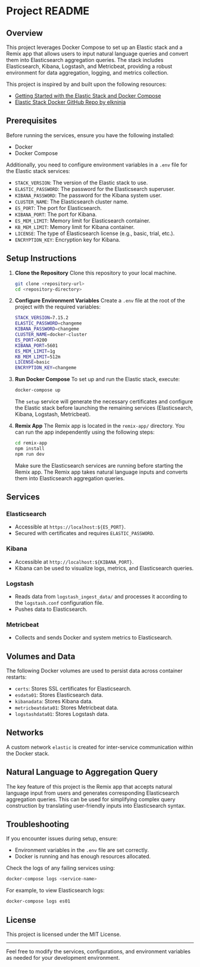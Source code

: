 
# Project README

## Overview

This project leverages Docker Compose to set up an Elastic stack and a Remix app that allows users to input natural language queries and convert them into Elasticsearch aggregation queries. The stack includes Elasticsearch, Kibana, Logstash, and Metricbeat, providing a robust environment for data aggregation, logging, and metrics collection.

This project is inspired by and built upon the following resources:
- [Getting Started with the Elastic Stack and Docker Compose](https://www.elastic.co/blog/getting-started-with-the-elastic-stack-and-docker-compose)
- [Elastic Stack Docker GitHub Repo by elkninja](https://github.com/elkninja/elastic-stack-docker-part-one)

## Prerequisites

Before running the services, ensure you have the following installed:
- Docker
- Docker Compose

Additionally, you need to configure environment variables in a `.env` file for the Elastic stack services:

- `STACK_VERSION`: The version of the Elastic stack to use.
- `ELASTIC_PASSWORD`: The password for the Elasticsearch superuser.
- `KIBANA_PASSWORD`: The password for the Kibana system user.
- `CLUSTER_NAME`: The Elasticsearch cluster name.
- `ES_PORT`: The port for Elasticsearch.
- `KIBANA_PORT`: The port for Kibana.
- `ES_MEM_LIMIT`: Memory limit for Elasticsearch container.
- `KB_MEM_LIMIT`: Memory limit for Kibana container.
- `LICENSE`: The type of Elasticsearch license (e.g., basic, trial, etc.).
- `ENCRYPTION_KEY`: Encryption key for Kibana.

## Setup Instructions

1. **Clone the Repository**
   Clone this repository to your local machine.

   ```bash
   git clone <repository-url>
   cd <repository-directory>
   ```

2. **Configure Environment Variables**
   Create a `.env` file at the root of the project with the required variables:

   ```bash
   STACK_VERSION=7.15.2
   ELASTIC_PASSWORD=changeme
   KIBANA_PASSWORD=changeme
   CLUSTER_NAME=docker-cluster
   ES_PORT=9200
   KIBANA_PORT=5601
   ES_MEM_LIMIT=1g
   KB_MEM_LIMIT=512m
   LICENSE=basic
   ENCRYPTION_KEY=changeme
   ```

3. **Run Docker Compose**
   To set up and run the Elastic stack, execute:

   ```bash
   docker-compose up
   ```

   The `setup` service will generate the necessary certificates and configure the Elastic stack before launching the remaining services (Elasticsearch, Kibana, Logstash, Metricbeat).

4. **Remix App**
   The Remix app is located in the `remix-app/` directory. You can run the app independently using the following steps:

   ```bash
   cd remix-app
   npm install
   npm run dev
   ```

   Make sure the Elasticsearch services are running before starting the Remix app. The Remix app takes natural language inputs and converts them into Elasticsearch aggregation queries.

## Services

### Elasticsearch
- Accessible at `https://localhost:${ES_PORT}`.
- Secured with certificates and requires `ELASTIC_PASSWORD`.

### Kibana
- Accessible at `http://localhost:${KIBANA_PORT}`.
- Kibana can be used to visualize logs, metrics, and Elasticsearch queries.

### Logstash
- Reads data from `logstash_ingest_data/` and processes it according to the `logstash.conf` configuration file.
- Pushes data to Elasticsearch.

### Metricbeat
- Collects and sends Docker and system metrics to Elasticsearch.

## Volumes and Data

The following Docker volumes are used to persist data across container restarts:

- `certs`: Stores SSL certificates for Elasticsearch.
- `esdata01`: Stores Elasticsearch data.
- `kibanadata`: Stores Kibana data.
- `metricbeatdata01`: Stores Metricbeat data.
- `logstashdata01`: Stores Logstash data.

## Networks

A custom network `elastic` is created for inter-service communication within the Docker stack.

## Natural Language to Aggregation Query

The key feature of this project is the Remix app that accepts natural language input from users and generates corresponding Elasticsearch aggregation queries. This can be used for simplifying complex query construction by translating user-friendly inputs into Elasticsearch syntax.

## Troubleshooting

If you encounter issues during setup, ensure:
- Environment variables in the `.env` file are set correctly.
- Docker is running and has enough resources allocated.

Check the logs of any failing services using:

```bash
docker-compose logs <service-name>
```

For example, to view Elasticsearch logs:

```bash
docker-compose logs es01
```

## License

This project is licensed under the MIT License.

---

Feel free to modify the services, configurations, and environment variables as needed for your development environment.
